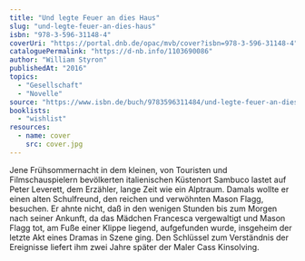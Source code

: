 ```yaml
---
title: "Und legte Feuer an dies Haus"
slug: "und-legte-feuer-an-dies-haus"
isbn: "978-3-596-31148-4"
coverUri: "https://portal.dnb.de/opac/mvb/cover?isbn=978-3-596-31148-4"
cataloguePermalink: "https://d-nb.info/1103690086"
author: "William Styron"
publishedAt: "2016"
topics:
  - "Gesellschaft"
  - "Novelle"
source: "https://www.isbn.de/buch/9783596311484/und-legte-feuer-an-dies-haus"
booklists:
  - "wishlist"
resources:
  - name: cover
    src: cover.jpg
---
```

Jene Frühsommernacht in dem kleinen, von Touristen und Filmschauspielern 
bevölkerten italienischen Küstenort Sambuco lastet auf Peter Leverett, dem 
Erzähler, lange Zeit wie ein Alptraum. Damals wollte er einen alten 
Schulfreund, den reichen und verwöhnten Mason Flagg, besuchen. Er ahnte nicht, 
daß in den wenigen Stunden bis zum Morgen nach seiner Ankunft, da das Mädchen 
Francesca vergewaltigt und Mason Flagg tot, am Fuße einer Klippe liegend, 
aufgefunden wurde, insgeheim der letzte Akt eines Dramas in Szene ging. Den 
Schlüssel zum Verständnis der Ereignisse liefert ihm zwei Jahre später der 
Maler Cass Kinsolving.